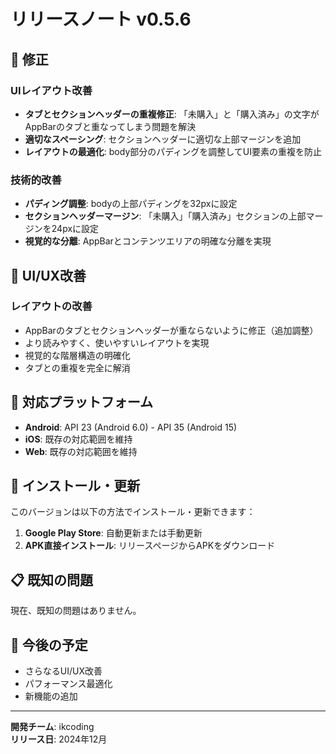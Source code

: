 # リリースノート v0.5.6

## 🔧 修正

### UIレイアウト改善
- **タブとセクションヘッダーの重複修正**: 「未購入」と「購入済み」の文字がAppBarのタブと重なってしまう問題を解決
- **適切なスペーシング**: セクションヘッダーに適切な上部マージンを追加
- **レイアウトの最適化**: body部分のパディングを調整してUI要素の重複を防止

### 技術的改善
- **パディング調整**: bodyの上部パディングを32pxに設定
- **セクションヘッダーマージン**: 「未購入」「購入済み」セクションの上部マージンを24pxに設定
- **視覚的な分離**: AppBarとコンテンツエリアの明確な分離を実現

## 🎨 UI/UX改善

### レイアウトの改善
- AppBarのタブとセクションヘッダーが重ならないように修正（追加調整）
- より読みやすく、使いやすいレイアウトを実現
- 視覚的な階層構造の明確化
- タブとの重複を完全に解消

## 📱 対応プラットフォーム

- **Android**: API 23 (Android 6.0) - API 35 (Android 15)
- **iOS**: 既存の対応範囲を維持
- **Web**: 既存の対応範囲を維持

## 🚀 インストール・更新

このバージョンは以下の方法でインストール・更新できます：

1. **Google Play Store**: 自動更新または手動更新
2. **APK直接インストール**: リリースページからAPKをダウンロード

## 📋 既知の問題

現在、既知の問題はありません。

## 🔮 今後の予定

- さらなるUI/UX改善
- パフォーマンス最適化
- 新機能の追加

---

**開発チーム**: ikcoding  
**リリース日**: 2024年12月
